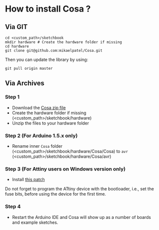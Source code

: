 # How to install Cosa ?

## Via GIT

```shell
cd <custom_path>/sketchbook
mkdir hardware # Create the hardware folder if missing
cd hardware
git clone git@github.com:mikaelpatel/Cosa.git
```

Then you can update the library by using:

```shell
git pull origin master
```

## Via Archives

### Step 1

* Download the [Cosa zip file](../archive/master.zip)
* Create the hardware folder if missing (<custom_path>/sketchbook/hardware)
* Unzip the files to your hardware folder

### Step 2 (For Arduino 1.5.x only)    

* Rename inner `Cosa` folder (<custom_path>/sketchbook/hardware/Cosa/Cosa) to
`avr` (<custom_path>/sketchbook/hardware/Cosa/avr)

### Step 3 (For Attiny users on Windows version only)

* Install [this patch](https://github.com/TCWORLD/ATTinyCore/tree/master/PCREL%20Patch%20for%20GCC)

Do not forget to program the ATtiny device with the bootloader, i.e.,
set the fuse bits, before using the device for the first time.

### Step 4

* Restart the Arduino IDE and Cosa will show up as a number of boards and example sketches.  